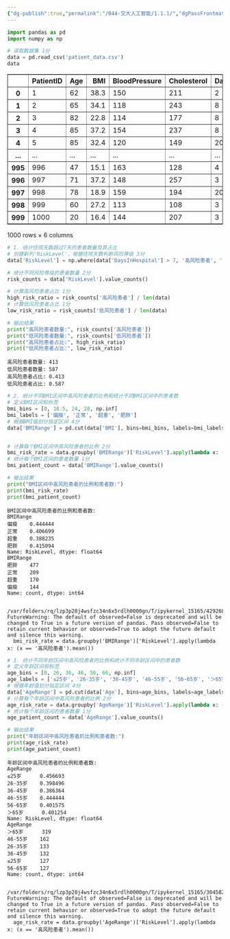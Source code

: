```yaml
---
{"dg-publish":true,"permalink":"/044-交大人工智能/1.1.1/","dgPassFrontmatter":true}
---
```




```python
import pandas as pd
import numpy as np

# 读取数据集 1分
data = pd.read_csv('patient_data.csv')
data
```




<div>
<style scoped>
    .dataframe tbody tr th:only-of-type {
        vertical-align: middle;
    }

    .dataframe tbody tr th {
        vertical-align: top;
    }

    .dataframe thead th {
        text-align: right;
    }
</style>
<table border="1" class="dataframe">
  <thead>
    <tr style="text-align: right;">
      <th></th>
      <th>PatientID</th>
      <th>Age</th>
      <th>BMI</th>
      <th>BloodPressure</th>
      <th>Cholesterol</th>
      <th>DaysInHospital</th>
    </tr>
  </thead>
  <tbody>
    <tr>
      <th>0</th>
      <td>1</td>
      <td>62</td>
      <td>38.3</td>
      <td>150</td>
      <td>211</td>
      <td>2</td>
    </tr>
    <tr>
      <th>1</th>
      <td>2</td>
      <td>65</td>
      <td>34.1</td>
      <td>118</td>
      <td>243</td>
      <td>8</td>
    </tr>
    <tr>
      <th>2</th>
      <td>3</td>
      <td>82</td>
      <td>22.8</td>
      <td>114</td>
      <td>177</td>
      <td>8</td>
    </tr>
    <tr>
      <th>3</th>
      <td>4</td>
      <td>85</td>
      <td>37.2</td>
      <td>154</td>
      <td>237</td>
      <td>8</td>
    </tr>
    <tr>
      <th>4</th>
      <td>5</td>
      <td>85</td>
      <td>32.4</td>
      <td>120</td>
      <td>149</td>
      <td>20</td>
    </tr>
    <tr>
      <th>...</th>
      <td>...</td>
      <td>...</td>
      <td>...</td>
      <td>...</td>
      <td>...</td>
      <td>...</td>
    </tr>
    <tr>
      <th>995</th>
      <td>996</td>
      <td>47</td>
      <td>15.1</td>
      <td>163</td>
      <td>128</td>
      <td>4</td>
    </tr>
    <tr>
      <th>996</th>
      <td>997</td>
      <td>71</td>
      <td>37.2</td>
      <td>148</td>
      <td>257</td>
      <td>3</td>
    </tr>
    <tr>
      <th>997</th>
      <td>998</td>
      <td>78</td>
      <td>18.9</td>
      <td>159</td>
      <td>194</td>
      <td>20</td>
    </tr>
    <tr>
      <th>998</th>
      <td>999</td>
      <td>60</td>
      <td>27.2</td>
      <td>113</td>
      <td>108</td>
      <td>3</td>
    </tr>
    <tr>
      <th>999</th>
      <td>1000</td>
      <td>20</td>
      <td>16.4</td>
      <td>144</td>
      <td>207</td>
      <td>3</td>
    </tr>
  </tbody>
</table>
<p>1000 rows × 6 columns</p>
</div>




```python
# 1. 统计住院天数超过7天的患者数量及其占比
# 创建新列'RiskLevel'，根据住院天数判断风险等级 3分
data['RiskLevel'] = np.where(data['DaysInHospital'] > 7, '高风险患者', '低风险患者')

# 统计不同风险等级的患者数量 2分
risk_counts = data['RiskLevel'].value_counts()

# 计算高风险患者占比 1分
high_risk_ratio = risk_counts['高风险患者'] / len(data)
# 计算低风险患者占比 1分
low_risk_ratio = risk_counts['低风险患者'] / len(data)

# 输出结果
print("高风险患者数量:", risk_counts['高风险患者'])
print("低风险患者数量:", risk_counts['低风险患者'])
print("高风险患者占比:", high_risk_ratio)
print("低风险患者占比:", low_risk_ratio)
```

    高风险患者数量: 413
    低风险患者数量: 587
    高风险患者占比: 0.413
    低风险患者占比: 0.587



```python
# 2. 统计不同BMI区间中高风险患者的比例和统计不同BMI区间中的患者数
# 定义BMI区间和标签
bmi_bins = [0, 18.5, 24, 28, np.inf]
bmi_labels = ['偏瘦', '正常', '超重', '肥胖']
# 根据BMI值划分指定区间 4分
data['BMIRange'] = pd.cut(data['BMI'], bins=bmi_bins, labels=bmi_labels, right=False)  # 使用左闭右开区间


# 计算每个BMI区间中高风险患者的比例 2分
bmi_risk_rate = data.groupby('BMIRange')['RiskLevel'].apply(lambda x: (x == '高风险患者').mean())
# 统计每个BMI区间的患者数量 1分
bmi_patient_count = data['BMIRange'].value_counts()

# 输出结果
print("BMI区间中高风险患者的比例和患者数:")
print(bmi_risk_rate) 
print(bmi_patient_count)
```

    BMI区间中高风险患者的比例和患者数:
    BMIRange
    偏瘦    0.444444
    正常    0.406699
    超重    0.388235
    肥胖    0.415094
    Name: RiskLevel, dtype: float64
    BMIRange
    肥胖    477
    正常    209
    超重    170
    偏瘦    144
    Name: count, dtype: int64


    /var/folders/rq/lzp3p28j4wsfzc34n6x5rdlh0000gn/T/ipykernel_15165/4292683966.py:10: FutureWarning: The default of observed=False is deprecated and will be changed to True in a future version of pandas. Pass observed=False to retain current behavior or observed=True to adopt the future default and silence this warning.
      bmi_risk_rate = data.groupby('BMIRange')['RiskLevel'].apply(lambda x: (x == '高风险患者').mean())



```python
# 3. 统计不同年龄区间中高风险患者的比例和统计不同年龄区间中的患者数
# 定义年龄区间和标签
age_bins = [0, 26, 36, 46, 56, 66, np.inf]
age_labels = ['≤25岁', '26-35岁', '36-45岁', '46-55岁', '56-65岁', '＞65岁']
# 根据年龄值划分指定区间 4分
data['AgeRange'] = pd.cut(data['Age'], bins=age_bins, labels=age_labels, right=False)  # 使用左闭右开区间
# 计算每个年龄区间中高风险患者的比例 2分
age_risk_rate = data.groupby('AgeRange')['RiskLevel'].apply(lambda x: (x == '高风险患者').mean())
# 统计每个年龄区间的患者数量 1分
age_patient_count = data['AgeRange'].value_counts()

# 输出结果
print("年龄区间中高风险患者的比例和患者数:")
print(age_risk_rate) 
print(age_patient_count) 
```

    年龄区间中高风险患者的比例和患者数:
    AgeRange
    ≤25岁      0.456693
    26-35岁    0.398496
    36-45岁    0.386364
    46-55岁    0.444444
    56-65岁    0.401575
    ＞65岁      0.401254
    Name: RiskLevel, dtype: float64
    AgeRange
    ＞65岁      319
    46-55岁    162
    26-35岁    133
    36-45岁    132
    ≤25岁      127
    56-65岁    127
    Name: count, dtype: int64


    /var/folders/rq/lzp3p28j4wsfzc34n6x5rdlh0000gn/T/ipykernel_15165/3045828622.py:8: FutureWarning: The default of observed=False is deprecated and will be changed to True in a future version of pandas. Pass observed=False to retain current behavior or observed=True to adopt the future default and silence this warning.
      age_risk_rate = data.groupby('AgeRange')['RiskLevel'].apply(lambda x: (x == '高风险患者').mean())

